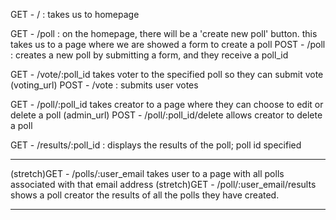 <!-- HOMEPAGE -->

GET - / : takes us to homepage

<!-- CREATE: -->

GET - /poll : on the homepage, there will be a 'create new poll' button. this takes us to a page where we are showed a form to create a poll
POST - /poll : creates a new poll by submitting a form, and they receive a poll_id

<!-- the poll creator gets 2 links at this point, one link for sharing with potential voters, and the other link to access their created poll,
and edit it at any time. -->

<!-- VOTE -->

GET - /vote/:poll_id takes voter to the specified poll so they can submit vote (voting_url)
POST - /vote : submits user votes

<!-- EDIT -->

GET - /poll/:poll_id takes creator to a page where they can choose to edit or delete a poll (admin_url)
POST - /poll/:poll_id/delete allows creator to delete a poll

<!-- RESULTS -->

GET - /results/:poll_id : displays the results of the poll; poll id specified

---

(stretch)GET - /polls/:user_email takes user to a page with all polls associated with that email address
(stretch)GET - /poll/:user_email/results shows a poll creator the results of all the polls they have created.

---
